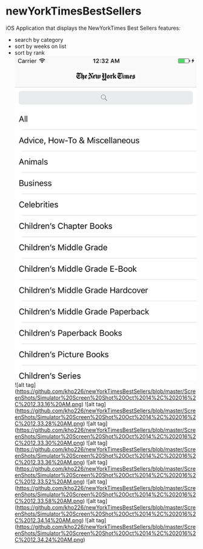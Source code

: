 # newYorkTimesBestSellers
iOS Application that displays the NewYorkTimes Best Sellers
features:
  - search by category
  - sort by weeks on list
  - sort by rank
  ![alt tag](https://github.com/kho226/newYorkTimesBestSellers/blob/master/ScreenShots/Simulator%20Screen%20Shot%20Oct%2014%2C%202016%2C%2012.32.51%20AM.png)
  ![alt tag]
 (https://github.com/kho226/newYorkTimesBestSellers/blob/master/ScreenShots/Simulator%20Screen%20Shot%20Oct%2014%2C%202016%2C%2012.33.16%20AM.png)
 ![alt tag]
 (https://github.com/kho226/newYorkTimesBestSellers/blob/master/ScreenShots/Simulator%20Screen%20Shot%20Oct%2014%2C%202016%2C%2012.33.28%20AM.png)
 ![alt tag]
 (https://github.com/kho226/newYorkTimesBestSellers/blob/master/ScreenShots/Simulator%20Screen%20Shot%20Oct%2014%2C%202016%2C%2012.33.30%20AM.png)
 ![alt tag]
 (https://github.com/kho226/newYorkTimesBestSellers/blob/master/ScreenShots/Simulator%20Screen%20Shot%20Oct%2014%2C%202016%2C%2012.33.36%20AM.png)
![alt tag]
(https://github.com/kho226/newYorkTimesBestSellers/blob/master/ScreenShots/Simulator%20Screen%20Shot%20Oct%2014%2C%202016%2C%2012.33.52%20AM.png)
![alt tag]
(https://github.com/kho226/newYorkTimesBestSellers/blob/master/ScreenShots/Simulator%20Screen%20Shot%20Oct%2014%2C%202016%2C%2012.33.58%20AM.png)
![alt tag]
(https://github.com/kho226/newYorkTimesBestSellers/blob/master/ScreenShots/Simulator%20Screen%20Shot%20Oct%2014%2C%202016%2C%2012.34.14%20AM.png)
![alt tag]
(https://github.com/kho226/newYorkTimesBestSellers/blob/master/ScreenShots/Simulator%20Screen%20Shot%20Oct%2014%2C%202016%2C%2012.34.24%20AM.png)
